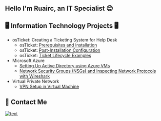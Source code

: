 ## Hello I'm Ruairc, an IT Specialist 😊

## 🖥️ Information Technology Projects 🖥️
* osTicket: Creating a Ticketing System for Help Desk
  * osTicket: [Prerequisites and Installation](https://github.com/CodeMonkey123456/osticket-prereqs)
  * osTicket: [Post-Installation Configuration](https://github.com/CodeMonkey123456/post-install-config/blob/main/README.md)
  * osTicket: [Ticket Lifecycle Examples](https://github.com/CodeMonkey123456/ticket-lifecycle)
* Microsoft Azure
  * [Setting Up Active Directory using Azure VMs](https://github.com/CodeMonkey123456/configure-ad/blob/main/README.md)
  * [Network Security Groups (NSGs) and Inspecting Network Protocols with Wireshark](https://github.com/CodeMonkey123456/azure-network-protocols/blob/main/README.md)
* Virtual Private Network
  * [VPN Setup in Virtual Machine](https://github.com/CodeMonkey123456/setting-up-VPN)

## 📩 Contact Me
[![text](https://img.shields.io/badge/LinkedIn-0077B5?style=for-the-badge&logo=linkedin&logoColor=white)](https://www.linkedin.com/in/ruairc-hannan-a40700198)

<!--
**CodeMonkey123456/CodeMonkey123456** is a ✨ _special_ ✨ repository because its `README.md` (this file) appears on your GitHub profile.

Here are some ideas to get you started:

- 🔭 I’m currently working on ...
- 🌱 I’m currently learning ...
- 👯 I’m looking to collaborate on ...
- 🤔 I’m looking for help with ...
- 💬 Ask me about ...
- 📫 How to reach me: ...
- 😄 Pronouns: ...
- ⚡ Fun fact: ...
-->
